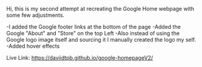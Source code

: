 Hi, this is my second attempt at recreating the Google Home webpage with some few adjustments.

-I added the Google footer links at the bottom of the page
-Added the Google "About" and "Store" on the top Left
-Also instead of using the Google logo image itself and sourcing it I manually created the logo my self.
-Added hover effects 

Live Link: https://daviidtpb.github.io/google-homepageV2/
